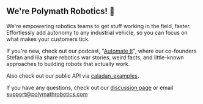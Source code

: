 ## We're Polymath Robotics!  👋

We're empowering robotics teams to get stuff working in the field, faster. Effortlessly add autonomy
to any industrial vehicle, so you can focus on what makes your customers tick.

If you're new, check out our podcast, "[Automate It](https://open.spotify.com/show/1lL9aEPOSYzajj21NMV9oG)",
where our co-founders Stefan and Ilia share rebotics war stories, weird facts, and little-known approaches
to building robots that actually work.

Also check out our public API via [caladan_examples](https://github.com/polymathrobotics/caladan_examples).

If you have any questions, check out our [discussion page](https://github.com/polymathrobotics/caladan_examples/discussions)
or email support@polymathrobotics.com
